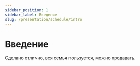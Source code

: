 ```yaml
---
sidebar_position: 1
sidebar_label: Введение
slug: /presentation/schedule/intro
---
```


# Введение

Сделано отлично, вся семья пользуется, можно продавать.

